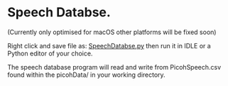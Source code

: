 # Speech Databse.

(Currently only optimised for macOS other platforms will be fixed soon) 

Right click and save file as: [SpeechDatabse.py](https://raw.githubusercontent.com/ohbot/picoh-python/master/tools/SpeechDatabase/SpeechDatabase.py) then run it in IDLE or a Python editor of your choice. 

The speech database program will read and write from PicohSpeech.csv found within the picohData/ in your working directory. 
